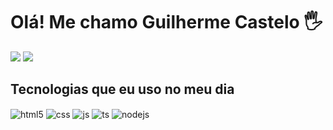 # Olá! Me chamo Guilherme Castelo 🖐️

<picture>
<source
  srcset="https://github-readme-stats.vercel.app/api?username=castelogui&show_icons=true&theme=radical"
  media="(prefers-color-scheme: radical)"
/>
<img src="https://github-readme-stats.vercel.app/api?username=castelogui&show_icons=true&theme=radical" />
</picture>
<picture>
<source
  srcset="https://github-readme-stats.vercel.app/api/top-langs/?username=castelogui&theme=radical&layout=donut"
  media="(prefers-color-scheme: radical)"
/>
<img src="https://github-readme-stats.vercel.app/api/top-langs/?username=castelogui&theme=radical&layout=donut" />
</picture>


## Tecnologias que eu uso no meu dia

<div style="display: inline_block">
  <img align="center" alt="html5" src="https://img.shields.io/badge/HTML5-E34F26?style=for-the-badge&logo=html5&logoColor=white" />
  <img align="center" alt="css" src="https://img.shields.io/badge/CSS3-1572B6?style=for-the-badge&logo=css3&logoColor=white" />
  <img align="center" alt="js" src="https://img.shields.io/badge/JavaScript-F7DF1E?style=for-the-badge&logo=javascript&logoColor=black" />
  <img align="center" alt="ts" src="https://img.shields.io/badge/TypeScript-007ACC?style=for-the-badge&logo=typescript&logoColor=white" />
  <img align="center" alt="nodejs" src="https://img.shields.io/badge/Node.js-43853D?style=for-the-badge&logo=node.js&logoColor=white" />
</div><br/>
